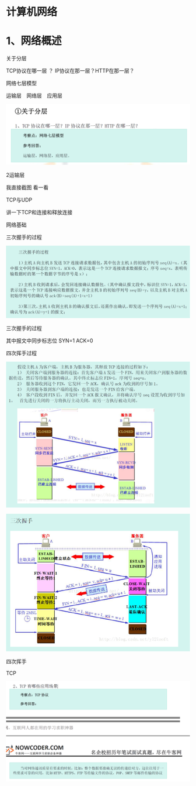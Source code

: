 # 计算机网络

# 1、网络概述

关于分层 

TCP协议在哪一层 ？ IP协议在那一层？HTTP在那一层？

网络七层模型

运输层　网络层　应用层

![image-20200722183737048](assets/image-20200722183737048.png)

2运输层 



我直接截图 看一看  

TCP与UDP

讲一下TCP和连接和释放连接

网络基础 

三次握手的过程 

![image-20200722183925359](assets/image-20200722183925359.png)



三次握手的过程 

其中报文中同步标志位 SYN=1 ACK=0 



四次挥手过程



![image-20200722184624598](assets/image-20200722184624598.png)





![image-20200722184632633](assets/image-20200722184632633.png)



四次挥手



TCP

![image-20200722184726289](assets/image-20200722184726289.png)



